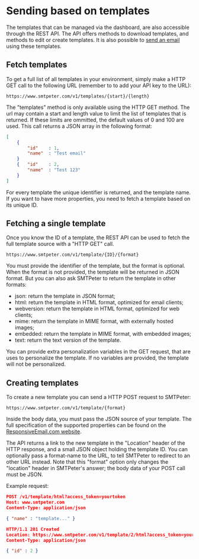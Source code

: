 # Sending based on templates

The templates that can be managed via the dashboard, are also accessible
through the REST API. The API offers methods to download templates, and
methods to edit or create templates. It is also 
possible to [send an email](rest-api) using these templates.

## Fetch templates

To get a full list of all templates in your environment, simply make a HTTP 
GET call to the following URL (remember to to add your API key to the URL):

```text
https://www.smtpeter.com/v1/templates/{start}/{length}
```

The "templates" method is only available using the HTTP GET method. The url may 
contain a start and length value to limit the list of templates that is returned. 
If these limits are ommitted, the default values of 0 and 100 are
used. This call returns a JSON array in the following format:

```json
[
    {
        "id"    : 1,
        "name"  : "Test email"
    }
    {   "id"    : 2,
        "name"  : "Test 123"
    }
]
```

For every template the unique identifier is returned, and the template name.
If you want to have more properties, you need to fetch a template based on
its unique ID.


## Fetching a single template

Once you know the ID of a template, the REST API can be used to fetch the
full template source with a "HTTP GET" call.

```text
https://www.smtpeter.com/v1/template/{ID}/{format}
```

You must provide the identifier of the template, but the format is optional. 
When the format is not provided, the template will be returned in JSON 
format. But you can also ask SMTPeter to return the template in other formats:

- json: return the template in JSON format;
- html: return the template in HTML format, optimized for email clients;
- webversion: return the template in HTML format, optimized for web clients;
- mime: return the template in MIME format, with externally hosted images;
- embedded: return the template in MIME format, with embedded images;
- text: return the text version of the template.

You can provide extra personalization variables in the GET request, that are
uses to personalize the template. If no variables are provided, the template
will not be personalized.


## Creating templates

To create a new template you can send a HTTP POST request to SMTPeter:

```text
https://www.smtpeter.com/v1/template/{format}
```

Inside the body data, you must pass the JSON source of your template. The
full specification of the supported properties can be found on the
[ResponsiveEmail.com website](https://www.responsiveemail.com).

The API returns a link to the new template in the "Location" header of the
HTTP response, and a small JSON object holding the template ID. You can 
optionally pass a format-name to the URL, to tell SMTPeter to redirect to an 
other URL instead. Note that this "format" option only changes the "location"
header in SMTPeter's answer; the body data of your POST call must be JSON.

Example request:

```json
POST /v1/template/html?access_token=yourtoken
Host: www.smtpeter.com
Content-Type: application/json

{ "name" : "template..." }

HTTP/1.1 201 Created
Location: https://www.smtpeter.com/v1/template/2/html?access_token=yourtoken
Content-Type: application/json

{ "id" : 2 }
```